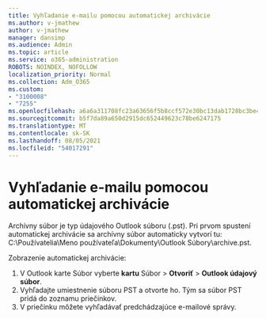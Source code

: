 ```yaml
---
title: Vyhľadanie e-mailu pomocou automatickej archivácie
ms.author: v-jmathew
author: v-jmathew
manager: dansimp
ms.audience: Admin
ms.topic: article
ms.service: o365-administration
ROBOTS: NOINDEX, NOFOLLOW
localization_priority: Normal
ms.collection: Adm_O365
ms.custom:
- "3100008"
- "7255"
ms.openlocfilehash: a6a6a311708fc23a63656f5b8ccf572e30bc13dab1728bc3be48ad36aeb35077
ms.sourcegitcommit: b5f7da89a650d2915dc652449623c78be6247175
ms.translationtype: MT
ms.contentlocale: sk-SK
ms.lasthandoff: 08/05/2021
ms.locfileid: "54017291"
---
```

# <a name="find-email-in-autoarchive"></a>Vyhľadanie e-mailu pomocou automatickej archivácie

Archívny súbor je typ údajového Outlook súboru (.pst). Pri prvom spustení automatickej archivácie sa archívny súbor automaticky vytvorí tu: C:\Používatelia\Meno používateľa\Dokumenty\Outlook Súbory\archive.pst.

Zobrazenie automatickej archivácie:

1. V Outlook karte Súbor vyberte **kartu** Súbor > **Otvoriť**  >  **Outlook údajový súbor**.
2. Vyhľadajte umiestnenie súboru PST a otvorte ho. Tým sa súbor PST pridá do zoznamu priečinkov.
3. V priečinku môžete vyhľadávať predchádzajúce e-mailové správy.
